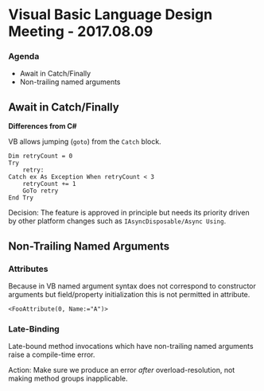 # Visual Basic Language Design Meeting - 2017.08.09

### Agenda
* Await in Catch/Finally
* Non-trailing named arguments

## Await in Catch/Finally

**Differences from C#**

VB allows jumping (`goto`) from the `Catch` block.

``` VB.NET
Dim retryCount = 0
Try
    retry:
Catch ex As Exception When retryCount < 3
    retryCount += 1
    GoTo retry
End Try
```

Decision: The feature is approved in principle but needs its priority driven by other platform changes such as `IAsyncDisposable/Async Using`.

## Non-Trailing Named Arguments

### Attributes
Because in VB named argument syntax does not correspond to constructor arguments but field/property initialization this is not permitted in attribute.

``` VB.NET
<FooAttribute(0, Name:="A")>
```

### Late-Binding
Late-bound method invocations which have non-trailing named arguments raise a compile-time error.

Action: Make sure we produce an error _after_ overload-resolution, not making method groups inapplicable.